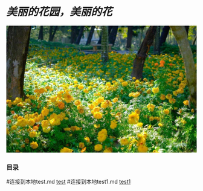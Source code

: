 # *美丽的花园，美丽的花*

<img src="./images/4dae828a5c42472be38a1c77aaf74456.jpeg" alt="4dae828a5c42472be38a1c77aaf74456" style="zoom:100%;" />

### 目录

#连接到本地test.md [test][1]
#连接到本地test1.md [test1][2]


[1]: ./blockchain/test.md	"test"
[2]: ./blockchain/test1.md	"test1"

